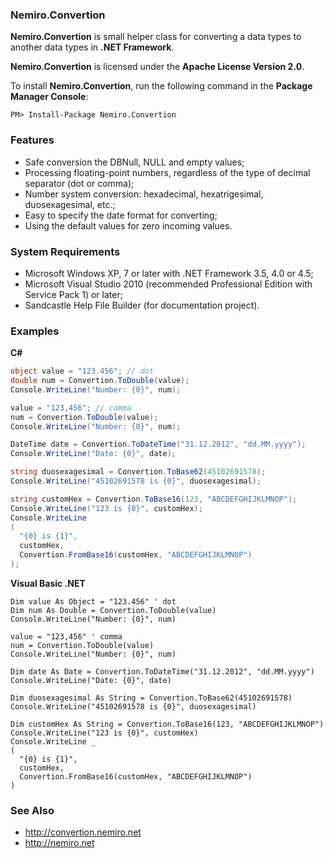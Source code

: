 ### Nemiro.Convertion

**Nemiro.Convertion** is small helper class for converting a data types to another data types in **.NET Framework**.

**Nemiro.Convertion** is licensed under the **Apache License Version 2.0**.

To install **Nemiro.Convertion**, run the following command in the **Package Manager Console**:

`PM> Install-Package Nemiro.Convertion`

### Features

* Safe conversion the DBNull, NULL and empty values; 
* Processing floating-point numbers, regardless of the type of decimal separator (dot or comma); 
* Number system conversion: hexadecimal, hexatrigesimal, duosexagesimal, etc.; 
* Easy to specify the date format for converting; 
* Using the default values for zero incoming values. 

### System Requirements

* Microsoft Windows XP, 7 or later with .NET Framework 3.5, 4.0 or 4.5;
* Microsoft Visual Studio 2010 (recommended Professional Edition with Service Pack 1) or later;
* Sandcastle Help File Builder (for documentation project).

### Examples
**C#**
```C#
object value = "123.456"; // dot
double num = Convertion.ToDouble(value);
Console.WriteLine("Number: {0}", num);

value = "123,456"; // comma
num = Convertion.ToDouble(value);
Console.WriteLine("Number: {0}", num);

DateTime date = Convertion.ToDateTime("31.12.2012", "dd.MM.yyyy");
Console.WriteLine("Date: {0}", date);

string duosexagesimal = Convertion.ToBase62(45102691578);
Console.WriteLine("45102691578 is {0}", duosexagesimal);

string customHex = Convertion.ToBase16(123, "ABCDEFGHIJKLMNOP");
Console.WriteLine("123 is {0}", customHex);
Console.WriteLine
(
  "{0} is {1}", 
  customHex, 
  Convertion.FromBase16(customHex, "ABCDEFGHIJKLMNOP")
);
```
**Visual Basic .NET**
```VB
Dim value As Object = "123.456" ' dot
Dim num As Double = Convertion.ToDouble(value)
Console.WriteLine("Number: {0}", num)

value = "123,456" ' comma
num = Convertion.ToDouble(value)
Console.WriteLine("Number: {0}", num)

Dim date As Date = Convertion.ToDateTime("31.12.2012", "dd.MM.yyyy")
Console.WriteLine("Date: {0}", date)

Dim duosexagesimal As String = Convertion.ToBase62(45102691578)
Console.WriteLine("45102691578 is {0}", duosexagesimal)

Dim customHex As String = Convertion.ToBase16(123, "ABCDEFGHIJKLMNOP")
Console.WriteLine("123 is {0}", customHex)
Console.WriteLine _
(
  "{0} is {1}", 
  customHex, 
  Convertion.FromBase16(customHex, "ABCDEFGHIJKLMNOP")
)
```

### See Also

* http://convertion.nemiro.net
* http://nemiro.net 
